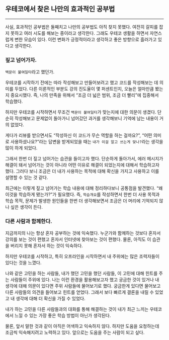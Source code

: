## 우테코에서 찾은 나만의 효과적인 공부법

---

사실, 효과적인 공부법은 둘째치고 나만의 공부법도 아직 찾지 못했다. 여전히 갈피를 잡지 못하고 여러 시도를 해보는 중이라고 생각한다. 그래도 우테코 생활을 하면서 자연스럽게 변한 모습이 있다. 이런 변화가 긍정적이라고 생각하고 좋은 방향으로 흘러가고 있다고 생각한다.

### 짚고 넘어가자.

`백문이 불여일타`라고 했던가. 

우테코를 시작하기 전에는 따라 작성해보고 만들어보려고 했고 코드를 작성해보는 데 의미를 두었다. 다른 이론적인 부분도 강의 진도율이 몇 퍼센트인지, 오늘은 얼마만큼 봤는지 중요시했다. 즉, 나의 만족을 위해서 “조금 더 넓은 범위, 조금 더 빨리”에 집중해서 학습했다. 

하지만 우테코를 시작하면서 무조건 `백문이 불여일타`가 맞는지에 대한 의문이 생겼다. 단순히 작성해보고 문제없이 돌아가니 넘어갔던 과거를 생각해보니 기억에 남는 내용이 거의 없었다. 

게다가 리뷰를 받으면서도 “작성하신 이 코드가 무슨 역할을 하는 걸까요?”, “어떤 의미로 사용하셨나요?”라는 답변을 받게되었을 때는 `내가 이걸 알고 쓰는게 맞나?`라는 생각을 많이 하게 되었다.

그래서 한번 더 짚고 넘어가는 습관을 들이고자 했다. 단순하게 돌아가서, 에러 메시지가 해결이 돼서 넘어가는 것이 아니라 어떤 이유로 해결이 되었는지에 대해서 학습하고자 했다. 그러다 보니 조금은 더 내가 사용하는 목적에 대해 확신을 가지고 사용하고 이를 설명할 수 있는 것 같다.

최근에는 이렇게 짚고 넘어가는 학습 내용에 대해 정리하다보니 공통점을 발견했다. “왜 이것을 학습하게 됐는가?”가 필요했다. 즉, `학습개요`를 작성하면서 한번 더 사용 목적과 학습 목적, 문제가 발생한 원인들을 한번 더 생각해보면서 조금은 더 머리에 기억되지 않나 싶은 생각이 든다.

### 다른 사람과 함께한다.

지금까지의 나는 항상 혼자 공부하는 것에 익숙했다. 누군가와 함께하는 것보다 혼자서 강의를 보는 것이 편했고 혼자서 인터넷에 찾아보는 것이 편했다. 물론, 아직도 이 습관을 버리지 못해 혼자서 하는 것이 익숙하다.

하지만 우테코를 시작하고, 특히 오프라인을 시작하면서 내 주위에는 많은 조력자들이 있다는 것을 느꼈다.

나와 같은 고민을 하는 사람들, 내가 했던 고민을 했던 사람들, 이 고민에 대해 힌트를 주는 사람들이 주위에 있다. 나는 이런 환경을 활용해보고자 했고 궁금한 것이 있거나 내 생각에 대해 의문이 있다면 주위 사람들에 물어보기로 했다. 궁금한게 있다면 물어보고 다른 사람들의 의견을 들어보고 힌트를 얻었다. 그래서 보다 빠르게 결론을 내릴 수 있었고 내 생각에 대해 더 확신을 가질 수 있었다. 

내가 하는 고민을 다른 사람들과의 대화를 통해 해결하는 것이 내가 최근 느끼는 우테코에서 느낄 수 있는 가장 좋은 학습 방법이 아닌가 생각된다.

물론, 앞서 말한 것과 같이 아직은 어색하고 익숙하지 않다. 하지만 도움을 요청하는데 조금씩 익숙해지려고 노력하고 있다. 앞으로는 도움을 주는 사람이 되고 싶다.
